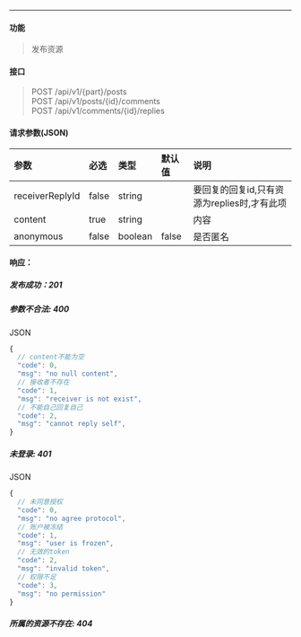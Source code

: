 -----------
#### 功能

> 发布资源

#### 接口

> POST /api/v1/{part}/posts <br>
> POST /api/v1/posts/{id}/comments <br>
> POST /api/v1/comments/{id}/replies <br>

#### 请求参数(JSON)

|参数|必选 |类型|默认值|说明|
|:----- |:-------|:-----|:----- |:----- |
|receiverReplyId |false |string|| 要回复的回复id,只有资源为replies时,才有此项|
|content |true |string||内容|
|anonymous |false |boolean|false|是否匿名|

#### 响应：
##### 发布成功：201
##### 参数不合法: 400
JSON
```js
{
  // content不能为空
  "code": 0,
  "msg": "no null content",
  // 接收者不存在
  "code": 1,
  "msg": "receiver is not exist",
  // 不能自己回复自己
  "code": 2,
  "msg": "cannot reply self",
}
```
##### 未登录: 401
JSON
```js
{
  // 未同意授权
  "code": 0,
  "msg": "no agree protocol",
  // 账户被冻结
  "code": 1,
  "msg": "user is frozen",
  // 无效的token
  "code": 2,
  "msg": "invalid token",
  // 权限不足
  "code": 3,
  "msg": "no permission"
}
```
##### 所属的资源不存在: 404
